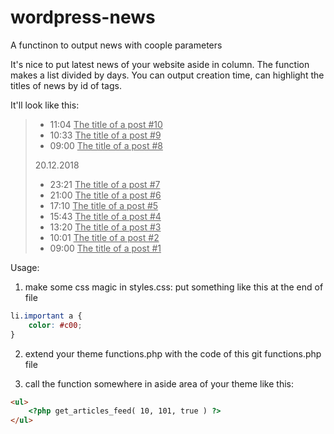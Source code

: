 # wordpress-news
A functinon to output news with coople parameters

It's nice to put latest news of your website aside in column. The function makes a list divided by days. You can output creation time, can highlight the titles of news by id of tags.

It'll look like this:
<blockquote>

* 11:04 <u>The title of a post #10</u>
* 10:33 <u>The title of a post #9</u>
* 09:00 <u>The title of a post #8</u>

20.12.2018

* 23:21 <u>The title of a post #7</u>
* 21:00 <u>The title of a post #6</u>
* 17:10 <u>The title of a post #5</u>
* 15:43 <u>The title of a post #4</u>
* 13:20 <u>The title of a post #3</u>
* 10:01 <u>The title of a post #2</u>
* 09:00 <u>The title of a post #1</u>
</blockquote>

Usage:

1) make some css magic in styles.css: put something like this at the end of file
```css
li.important a {
    color: #c00;
}
```

2) extend your theme functions.php with the code of this git functions.php file

3) call the function somewhere in aside area of your theme like this:
```html
<ul>
    <?php get_articles_feed( 10, 101, true ) ?>
</ul>    
```
